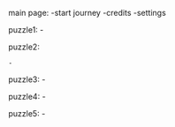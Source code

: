 main page:
    -start journey
    -credits
    -settings

puzzle1:
    -

puzzle2:

    -

puzzle3:
    -

puzzle4:
    -

puzzle5:
    -